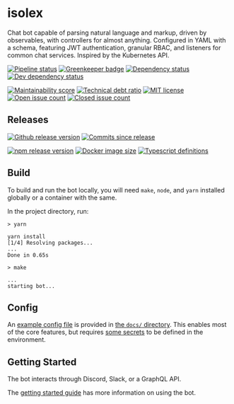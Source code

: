 # isolex

Chat bot capable of parsing natural language and markup, driven by observables, with controllers for almost anything.
Configured in YAML with a schema, featuring JWT authentication, granular RBAC, and listeners for common chat services.
Inspired by the Kubernetes API.

[![Pipeline status](https://git.apextoaster.com/ssube/isolex/badges/master/pipeline.svg)](https://git.apextoaster.com/ssube/isolex/commits/master)
[![Greenkeeper badge](https://badges.greenkeeper.io/ssube/isolex.svg)](https://greenkeeper.io/)
[![Dependency status](https://img.shields.io/david/ssube/isolex.svg)](https://david-dm.org/ssube/isolex)
[![Dev dependency status](https://img.shields.io/david/dev/ssube/isolex.svg)](https://david-dm.org/ssube/isolex?type=dev)

[![Maintainability score](https://api.codeclimate.com/v1/badges/5d4326d6f68a2fa137cd/maintainability)](https://codeclimate.com/github/ssube/isolex/maintainability)
[![Technical debt ratio](https://img.shields.io/codeclimate/tech-debt/ssube/isolex.svg)](https://codeclimate.com/github/ssube/isolex/trends/technical_debt)
[![MIT license](https://img.shields.io/github/license/ssube/isolex.svg)](https://github.com/ssube/isolex/blob/master/LICENSE.md)
[![Open issue count](https://img.shields.io/github/issues-raw/ssube/isolex.svg)](https://github.com/ssube/isolex/issues?q=is%3Aopen+is%3Aissue)
[![Closed issue count](https://img.shields.io/github/issues-closed-raw/ssube/isolex.svg)](https://github.com/ssube/isolex/issues?q=is%3Aissue+is%3Aclosed)

## Releases

[![Github release version](https://img.shields.io/github/tag/ssube/isolex.svg)](https://github.com/ssube/isolex/releases)
[![Commits since release](https://img.shields.io/github/commits-since/ssube/isolex/v0.6.0.svg)](https://github.com/ssube/isolex/compare/v0.6.0...master)

[![npm release version](https://img.shields.io/npm/v/isolex.svg)](https://www.npmjs.com/package/isolex)
[![Docker image size](https://images.microbadger.com/badges/image/ssube/isolex:master.svg)](https://microbadger.com/images/ssube/isolex:master) 
[![Typescript definitions](https://img.shields.io/npm/types/isolex.svg)](https://www.npmjs.com/package/isolex)

## Build

To build and run the bot locally, you will need `make`, `node`, and `yarn` installed globally or a container with the
same.

In the project directory, run:

```shell
> yarn

yarn install
[1/4] Resolving packages...
...
Done in 0.65s

> make

...
starting bot...
```

## Config

An [example config file](./docs/isolex.yml) is provided in [the `docs/` directory](./docs). This enables most of the
core features, but requires [some secrets](./docs/getting-started.md#secrets) to be defined in the environment.

## Getting Started

The bot interacts through Discord, Slack, or a GraphQL API.

The [getting started guide](./docs/getting-started.md) has more information on using the bot.
